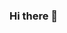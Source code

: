 ### Hi there 👋

<!--
**mrersan/mrersan** is a ✨ _special_ ✨ repository because its `README.md` (this file) appears on your GitHub profile.

Here are some ideas to get you started:


- 🌱 I’m currently learning Java and studying Software Engineering.
[web page](https://https://bau.edu.tr/icerik/3885-yazilim-muhendisligi )
